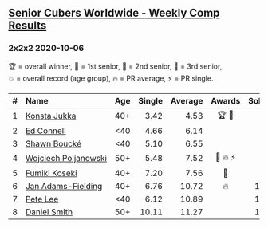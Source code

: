 <style>table {white-space: nowrap;}</style>

## [Senior Cubers Worldwide - Weekly Comp Results](/scw-comp/results/)
### 2x2x2 2020-10-06

<span style="white-space: nowrap;">🏆 = overall winner</span>, <span style="white-space: nowrap;">🥇 = 1st senior</span>, <span style="white-space: nowrap;">🥈 = 2nd senior</span>, <span style="white-space: nowrap;">🥉 = 3rd senior</span>, <span style="white-space: nowrap;">💥 = overall record (age group)</span>, <span style="white-space: nowrap;">🔥 = PR average</span>, <span style="white-space: nowrap;">⚡ = PR single</span>.

| # | Name | Age | Single | Average | Awards | Solve 1 | Solve 2 | Solve 3 | Solve 4 | Solve 5 | Video |
| :--: | :-- | :--: | --: | --: | :--: | --: | --: | --: | --: | --: | :-- |
| 1 | [Konsta Jukka](../../persons/konsta_jukka/222.md) | 40+ | 3.42 | 4.53 | 🏆 🥇 | 5.65 | 4.60 | 5.57 | 3.42 | 3.42 | [Desktop](https://www.facebook.com/events/2645965315652815/permalink/2649584791957534) / [Mobile](https://m.facebook.com/events/2645965315652815?view=permalink&id=2649584791957534) |
| 2 | [Ed Connell](../../persons/ed_connell/222.md) | <40 | 4.66 | 6.14 |  | 7.17 | 8.22 | 4.73 | 6.53 | 4.66 | [Desktop](https://www.facebook.com/events/2645965315652815/permalink/2649943901921623) / [Mobile](https://m.facebook.com/events/2645965315652815?view=permalink&id=2649943901921623) |
| 3 | [Shawn Boucké](../../persons/shawn_boucke/222.md) | <40 | 5.10 | 6.55 |  | DNF | 5.10 | 7.19 | 6.97 | 5.48 | [Desktop](https://www.facebook.com/events/2645965315652815/permalink/2649208295328517) / [Mobile](https://m.facebook.com/events/2645965315652815?view=permalink&id=2649208295328517) |
| 4 | [Wojciech Poljanowski](../../persons/wojciech_poljanowski/222.md) | 50+ | 5.48 | 7.52 | 🥈 🔥 ⚡ | 7.11 | 8.85 | 11.55 | 6.61 | 5.48 | [Desktop](https://www.facebook.com/events/2645965315652815/permalink/2649638881952125) / [Mobile](https://m.facebook.com/events/2645965315652815?view=permalink&id=2649638881952125) |
| 5 | [Fumiki Koseki](../../persons/fumiki_koseki/222.md) | 40+ | 7.20 | 7.56 | 🥉 | 7.29 | 7.60 | 7.79 | 7.20 | 7.86 | [Desktop](https://www.facebook.com/events/2645965315652815/permalink/2652050551710958) / [Mobile](https://m.facebook.com/events/2645965315652815?view=permalink&id=2652050551710958) |
| 6 | [Jan Adams-Fielding](../../persons/jan_adams_fielding/222.md) | 40+ | 6.76 | 10.72 | 🔥 | 15.29 | 9.29 | 12.05 | 10.82 | 6.76 | [Desktop](https://www.facebook.com/events/2645965315652815/permalink/2651869695062377) / [Mobile](https://m.facebook.com/events/2645965315652815?view=permalink&id=2651869695062377) |
| 7 | [Pete Lee](../../persons/pete_lee/222.md) | <40 | 6.12 | 10.89 |  | 13.88 | 8.19 | 10.61 | 6.12 | 19.14 | [Desktop](https://www.facebook.com/events/2645965315652815/permalink/2650853015164045) / [Mobile](https://m.facebook.com/events/2645965315652815?view=permalink&id=2650853015164045) |
| 8 | [Daniel Smith](../../persons/daniel_smith/222.md) | 50+ | 10.11 | 11.27 |  | 14.20 | 13.09 | 10.11 | 10.42 | 10.31 | [Desktop](https://www.facebook.com/events/1202263490156156/permalink/1213252789057226) / [Mobile](https://m.facebook.com/events/1202263490156156?view=permalink&id=1213252789057226) |

<!-- Global site tag (gtag.js) - Google Analytics -->
<script async src="https://www.googletagmanager.com/gtag/js?id=UA-86348435-3"></script>
<script>window.dataLayer = window.dataLayer || []; function gtag() {dataLayer.push(arguments);} gtag('js', new Date()); gtag('config', 'UA-86348435-3');</script>
